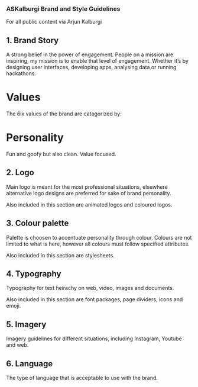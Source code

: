### ASKalburgi Brand and Style Guidelines
For all public content via Arjun Kalburgi

## 1. Brand Story 
A strong belief in the power of engagement. People on a mission are inspiring, my mission is to enable that level of engagement. Whether it’s by designing user interfaces, developing apps, analysing data or running hackathons.

# Values 
The 6ix values of the brand are catagorized by:

# Personality 
Fun and goofy but also clean. Value focused. 


## 2. Logo 
Main logo is meant for the most professional situations, elsewhere alternative logo designs are preferred for sake of brand personality. 

Also included in this section are animated logos and coloured logos. 


## 3. Colour palette 
Palette is choosen to accentuate personality through colour. Colours are not limited to what is here, however all colours must follow specified attributes.

Also included in this section are stylesheets.


## 4. Typography 
Typography for text heirachy on web, video, images and documents.

Also included in this section are font packages, page dividers, icons and emoji.


## 5. Imagery 
Imagery guidelines for different situations, including Instagram, Youtube and web. 


## 6. Language 
The type of language that is acceptable to use with the brand.